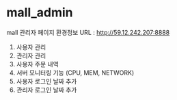 # mall_admin
mall 관리자 페이지
환경정보
URL : http://59.12.242.207:8888

1. 사용자 관리
2. 관리자 관리
3. 사용자 주문 내역
4. 서버 모니터링 기능 (CPU, MEM, NETWORK)
5. 사용자 로그인 날짜 추가
6. 관리자 로그인 날짜 추가
